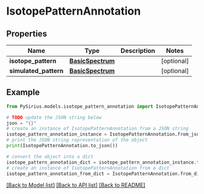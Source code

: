 # IsotopePatternAnnotation


## Properties

Name | Type | Description | Notes
------------ | ------------- | ------------- | -------------
**isotope_pattern** | [**BasicSpectrum**](BasicSpectrum.md) |  | [optional] 
**simulated_pattern** | [**BasicSpectrum**](BasicSpectrum.md) |  | [optional] 

## Example

```python
from PySirius.models.isotope_pattern_annotation import IsotopePatternAnnotation

# TODO update the JSON string below
json = "{}"
# create an instance of IsotopePatternAnnotation from a JSON string
isotope_pattern_annotation_instance = IsotopePatternAnnotation.from_json(json)
# print the JSON string representation of the object
print(IsotopePatternAnnotation.to_json())

# convert the object into a dict
isotope_pattern_annotation_dict = isotope_pattern_annotation_instance.to_dict()
# create an instance of IsotopePatternAnnotation from a dict
isotope_pattern_annotation_from_dict = IsotopePatternAnnotation.from_dict(isotope_pattern_annotation_dict)
```
[[Back to Model list]](../README.md#documentation-for-models) [[Back to API list]](../README.md#documentation-for-api-endpoints) [[Back to README]](../README.md)


